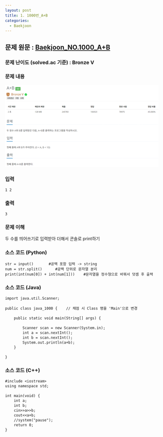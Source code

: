 ```yaml
---
layout: post
title: 1. 1000번_A+B
categories:
  - Baekjoon
---
```


## 문제 원문 : [Baekjoon_NO.1000_A+B](https://www.acmicpc.net/problem/1000)  

### 문제 난이도 (solved.ac 기준) : Bronze V  

### 문제 내용
![1000_A+B](/assets/images/Baekjoon/1000_A+B(1).PNG)  

### 입력
```
1 2
```
### 출력
```
3
```  

### 문제 이해
두 수를 띄어쓰기로 입력받아 더해서 콘솔로 print하기  

### 소스 코드 (Python)
```
str = input()       #공백 포함 입력 -> string
num = str.split()      #공백 단위로 문자열 분리
print(int(num[0]) + int(num[1]))    #문자열을 정수형으로 바꿔서 덧셈 후 출력
```  

### 소스 코드 (Java)
```
import java.util.Scanner;

public class java_1000 {    // 채점 시 Class 명을 'Main'으로 변경

    public static void main(String[] args) {
        
        Scanner scan = new Scanner(System.in);
        int a = scan.nextInt();
        int b = scan.nextInt();
        System.out.println(a+b);
    }
    
}
```  

### 소스 코드 (C++)
```
#include <iostream>
using namespace std;

int main(void) {
    int a;
    int b;
    cin>>a>>b;
    cout<<a+b;
    //system("pause");
    return 0;
}
```
